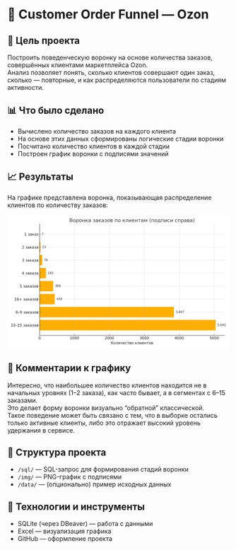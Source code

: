 # 🔄 Customer Order Funnel — Ozon

## 📌 Цель проекта

Построить поведенческую воронку на основе количества заказов, совершённых клиентами маркетплейса Ozon.  
Анализ позволяет понять, сколько клиентов совершают один заказ, сколько — повторные, и как распределяются пользователи по стадиям активности.

## 📊 Что было сделано

- Вычислено количество заказов на каждого клиента
- На основе этих данных сформированы логические стадии воронки
- Посчитано количество клиентов в каждой стадии
- Построен график воронки с подписями значений

## 📈 Результаты

На графике представлена воронка, показывающая распределение клиентов по количеству заказов:

![orders_funnel](img/orders_funnel_right_labels.png)

## 💬 Комментарии к графику

Интересно, что наибольшее количество клиентов находится не в начальных уровнях (1–2 заказа), как часто бывает, а в сегментах с 6–15 заказами.  
Это делает форму воронки визуально “обратной” классической.  
Такое поведение может быть связано с тем, что в выборке остались только активные клиенты, либо это отражает высокий уровень удержания в сервисе.

## 📂 Структура проекта

- `/sql/` — SQL-запрос для формирования стадий воронки  
- `/img/` — PNG-график с подписями  
- `/data/` — (опционально) пример исходных данных

## 📎 Технологии и инструменты

- SQLite (через DBeaver) — работа с данными  
- Excel — визуализация графика  
- GitHub — оформление проекта
